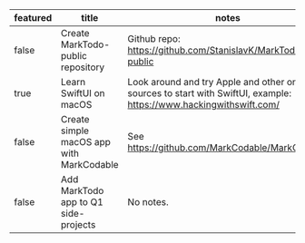 | featured | title | notes | tags | startDate | endDate |
|-|-|-|-|-|-|
| false | Create MarkTodo-public repository| Github repo: https://github.com/StanislavK/MarkTodo-public | Github | 1.1.2023 | 2.1.2023 |
| true | Learn SwiftUI on macOS| Look around and try Apple and other online sources to start with SwiftUI, example: https://www.hackingwithswift.com/ | SwiftUI, Swift, MacOS | 1.1.2023 | |
| false | Create simple macOS app with MarkCodable| See https://github.com/MarkCodable/MarkCodable | SwiftUI, Swift, MacOS | 2.1.2023 | 2.1.2023 |
| false | Add MarkTodo app to Q1 side-projects| No notes. | SwiftUI, Swift, MacOS | 2.1.2023 | |
